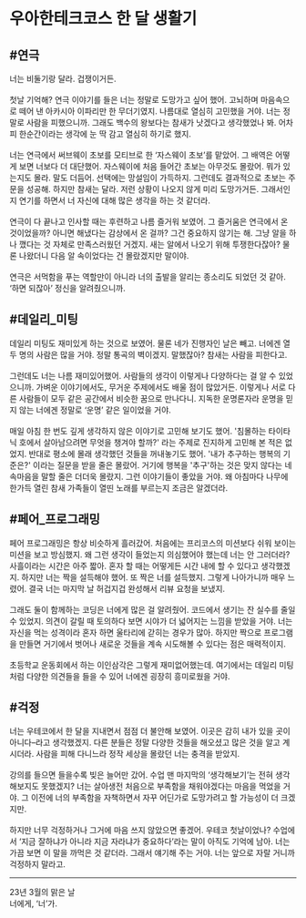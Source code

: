 # 우아한테크코스 한 달 생활기

## #연극

너는 비둘기랑 달라. 겁쟁이거든.<br><br>
첫날 기억해? 연극 이야기를 들은 너는 정말로 도망가고 싶어 했어. 고뇌하며 마음속으로 떼어 낸 아카시아 이파리만 한 무더기였지. 나름대로 열심히 고민했을 거야. 너는 정말로 사람을 피했으니까. 그래도 백수의 왕보다는 참새가 낫겠다고 생각했었나 봐. 어차피 한순간이라는 생각에 눈 딱 감고 열심히 하기로 했지.<br><br>
너는 연극에서 써브웨이 초보를 모티브로 한 ‘자스웨이 초보’를 맡았어. 그 배역은 어떻게 보면 너보다 더 대단했어. 자스웨이에 처음 들어간 초보는 아무것도 몰랐어. 뭐가 있는지도 몰라. 말도 더듬어. 선택에는 망설임이 가득하지. 그런데도 결과적으로 초보는 주문을 성공해. 하지만 참새는 달라. 저런 상황이 나오지 않게 미리 도망가거든. 그래서인지 연기를 하면서 너 자신에 대해 많은 생각을 하는 것 같더라.<br><br>
연극이 다 끝나고 인사할 때는 후련하고 나름 즐거워 보였어. 그 즐거움은 연극에서 온 것이었을까? 아니면 해냈다는 감상에서 온 걸까? 그건 중요하지 않기는 해. 그냥 알을 하나 깼다는 것 자체로 만족스러웠던 거겠지. 새는 알에서 나오기 위해 투쟁한다잖아? 물론 나왔더니 다음 알 속이었다는 건 몰랐겠지만 말이야.<br><br>
연극은 서먹함을 푸는 역할만이 아니라 너의 출발을 알리는 종소리도 되었던 것 같아. ‘하면 되잖아’ 정신을 알려줬으니까.

## #데일리_미팅

데일리 미팅도 재미있게 하는 것으로 보였어. 물론 네가 진행자인 날은 빼고. 너에겐 열두 명의 사람은 많을 거야. 정말 통곡의 벽이겠지. 말했잖아? 참새는 사람을 피한다고.<br><br>
그런데도 너는 나름 재미있어했어. 사람들의 생각이 이렇게나 다양하다는 걸 알 수 있었으니까. 가벼운 이야기에서도, 무거운 주제에서도 배울 점이 많았거든. 이렇게나 서로 다른 사람들이 모두 같은 공간에서 비슷한 꿈으로 만나다니. 지독한 운명론자라 운명을 믿지 않는 너에겐 정말로 ‘운명’ 같은 일이었을 거야.<br><br>
매일 아침 한 번도 깊게 생각하지 않은 이야기로 고민해 보기도 했어. '침몰하는 타이타닉 호에서 살아남으려면 무엇을 챙겨야 할까?' 라는 주제로 진지하게 고민해 본 적은 없었지. 반대로 평소에 몰래 생각했던 것들을 꺼내놓기도 했어. '내가 추구하는 행복의 기준은?' 이라는 질문을 받을 줄은 몰랐어. 거기에 행복을 '추구'하는 것은 맞지 않다는 네 속마음을 말할 줄은 더더욱 몰랐지. 그런 이야기들이 좋았을 거야. 왜 아침마다 나무에 한가득 열린 참새 가족들이 열띤 노래를 부르는지 조금은 알겠더라.

## #페어_프로그래밍

페어 프로그래밍은 항상 비슷하게 흘러갔어. 처음에는 프리코스의 미션보다 쉬워 보이는 미션을 보고 방심했지. 왜 그런 생각이 들었는지 의심했어야 했는데 너는 안 그러더라? 사흘이라는 시간은 아주 짧아. 혼자 할 때는 어떻게든 시간 내에 할 수 있다고 생각했겠지. 하지만 너는 짝을 설득해야 했어. 또 짝은 너를 설득했지. 그렇게 나아가니까 매우 느렸어. 결국 너는 마지막 날 허겁지겁 완성해서 리뷰 요청을 보냈지.<br><br>
그래도 둘이 함께하는 코딩은 너에게 많은 걸 알려줬어. 코드에서 생기는 잔 실수를 줄일 수 있었지. 의견이 갈릴 때 토의하다 보면 시야가 더 넓어지는 느낌을 받았을 거야. 너는 자신을 먹는 성격이라 혼자 하면 울타리에 갇히는 경우가 많아. 하지만 짝으로 프로그램을 만들면 거기에서 벗어나 새로운 것들을 계속 시도해볼 수 있다는 점은 매력적이지.<br><br>초등학교 운동회에서 하는 이인삼각은 그렇게 재미없어했는데. 여기에서는 데일리 미팅처럼 다양한 의견들을 들을 수 있어 너에겐 굉장히 흥미로웠을 거야.

## #걱정

너는 우테코에서 한 달을 지내면서 점점 더 불안해 보였어. 이곳은 감히 내가 있을 곳이 아니다–라고 생각했겠지. 다른 분들은 정말 다양한 것들을 해오셨고 많은 것을 알고 계시더라. 사람을 피해 다니느라 정작 세상을 몰랐던 너는 충격을 받았지.<br><br>
강의를 들으면 들을수록 빚은 늘어만 갔어. 수업 맨 마지막의 ‘생각해보기’는 전혀 생각해보지도 못했겠지? 너는 살아생전 처음으로 부족함을 채워야겠다는 마음을 먹었을 거야. 그 이전에 너의 부족함을 자책하면서 자꾸 어딘가로 도망가려고 할 가능성이 더 크겠지만.<br><br>
하지만 너무 걱정하거나 그거에 마음 쓰지 않았으면 좋겠어. 우테코 첫날이었나? 수업에서 ‘지금 잘하냐가 아니라 지금 자라냐가 중요하다’라는 말이 아직도 기억에 남아. 너는 가끔 보면 이 말을 까먹은 것 같더라. 그래서 얘기해 주는 거야. 너는 앞으로 자랄 거니까 걱정하지 말라고.

---

23년 3월의 맑은 날<br>
너에게, ‘너’가.
